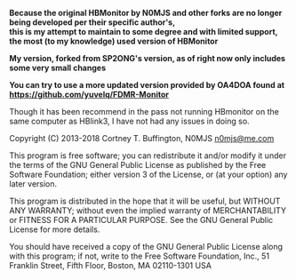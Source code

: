 **Because the original HBMonitor by N0MJS and other forks are no longer being developed per their specific author's,<br>
this is my attempt to maintain to some degree and with limited support, the most (to my knowledge) used version of HBMonitor**

**My version, forked from SP2ONG's version, as of right now only includes some very small changes**

**You can try to use a more updated version provided by OA4DOA found at https://github.com/yuvelq/FDMR-Monitor**

Though it has been recommend in the pass not running HBmonitor on the same computer as HBlink3, I have not had any issues in doing so.<br>

Copyright (C) 2013-2018  Cortney T. Buffington, N0MJS <n0mjs@me.com>

This program is free software; you can redistribute it and/or modify it under the terms of the GNU General Public License as published by the Free Software Foundation; either version 3 of the License, or (at your option) any later version.

This program is distributed in the hope that it will be useful, but WITHOUT ANY WARRANTY; without even the implied warranty of MERCHANTABILITY or FITNESS FOR A PARTICULAR PURPOSE. See the GNU General Public License for more details.

You should have received a copy of the GNU General Public License along with this program; if not, write to the Free Software Foundation, Inc., 51 Franklin Street, Fifth Floor, Boston, MA 02110-1301  USA
